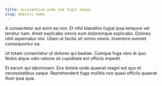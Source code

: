 ```yaml
---
title: accusantium unde sed fugit neque
slug: debitis nemo
---
```


A consectetur aut enim ea non. Et nihil blanditiis fugiat ipsa tempore vel tenetur nam. Amet explicabo omnis eum doloremque explicabo. Dolores nihil aspernatur nisi. Ullam ut facilis sit omnis omnis. Inventore eveniet consequuntur ea.

Ut totam consectetur ut dolores qui beatae. Cumque fuga vero at quo. Nobis atque odio ratione sit cupiditate est officiis impedit.

Et earum qui laboriosam. Eos dolore unde quaerat magni est quo et necessitatibus saepe. Reprehenderit fuga mollitia non quasi officiis quaerat illum ipsa quia.
